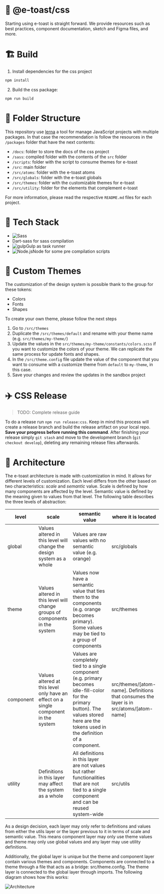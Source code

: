 
# 💅 @e-toast/css
Starting using e-toast is straight forward. We provide resources such as best practices, component documentation, sketch and Figma files, and more.

# 🏗️ Build

1. Install dependencies for the css project

```zsh
npm install
```

2. Build the css package:

```zsh
npm run build
```
# 📁 Folder Structure
This repository use [lerna](https://github.com/lerna/lerna) a tool for manage JavaScript projects with multiple packages. In that case the recommendation is follow the resources in the `/packages` folder that have the next contents:

- `/docs`: folder to store the docs of the css project
- `/sass`: compiled folder with the contents of the `src` folder
- `/scripts`: folder with the script to consume themes for e-toast
- `/src`: main folder
- `/src/atoms`: folder with the e-toast atoms
- `/src/globals`: folder with the e-toast globals
- `/src/themes`: folder with the customizable themes for e-toast
- `/src/utility`: folder for the elements that complement e-toast

For more information, please read the respective `README.md` files for each project.

# 🧰 Tech Stack

- <img src="https://camo.githubusercontent.com/7436ecde5696a856dd865d3fc81fa2612054f468e12fdb5d591e7a19a46fc9f7/68747470733a2f2f696d672e736869656c64732e696f2f7374617469632f76313f7374796c653d666f722d7468652d6261646765266d6573736167653d5361737326636f6c6f723d434336363939266c6f676f3d53617373266c6f676f436f6c6f723d464646464646266c6162656c3d" alt="Sass" data-canonical-src="https://img.shields.io/static/v1?style=for-the-badge&amp;message=Sass&amp;color=CC6699&amp;logo=Sass&amp;logoColor=FFFFFF&amp;label=" style="max-width: 100%;">
- Dart-sass for sass compilation
- <img src="https://camo.githubusercontent.com/f6eaf59e300abf5e7a4a9bf6b6547bbbac7d714c0b568ca4b51e6e20223dcff8/68747470733a2f2f696d672e736869656c64732e696f2f7374617469632f76313f7374796c653d666f722d7468652d6261646765266d6573736167653d67756c7026636f6c6f723d434634363437266c6f676f3d67756c70266c6f676f436f6c6f723d464646464646266c6162656c3d" alt="gulp" data-canonical-src="https://img.shields.io/static/v1?style=for-the-badge&amp;message=gulp&amp;color=CF4647&amp;logo=gulp&amp;logoColor=FFFFFF&amp;label=" style="max-width: 100%;">Gulp as task runner
- <img src="https://camo.githubusercontent.com/faec9d89bd2c7d47b91d988dcd0f27011c27e8191d45836cfa36bf2b3c2a92bd/68747470733a2f2f696d672e736869656c64732e696f2f7374617469632f76313f7374796c653d666f722d7468652d6261646765266d6573736167653d4e6f64652e6a7326636f6c6f723d333339393333266c6f676f3d4e6f64652e6a73266c6f676f436f6c6f723d464646464646266c6162656c3d" alt="Node.js" data-canonical-src="https://img.shields.io/static/v1?style=for-the-badge&amp;message=Node.js&amp;color=339933&amp;logo=Node.js&amp;logoColor=FFFFFF&amp;label=" style="max-width: 100%;">Node for some pre compilation scripts

# 🎨 Custom Themes

The customization of the design system is possible thank to the group for these tokens:

- Colors
- Fonts
- Shapes

To create your own theme, please follow the next steps

1. Go to `/src/themes`
2. Duplicate the  `/src/themes/default` and rename with your theme name (e.g. `src/themes/my-theme/`)
3.  Update the values in the `src/themes/my-theme/constants/colors.scss` if you want to customize the colors of your theme. We can replicate the same process for update fonts and shapes.
4. In the `/src/theme.config` file update the value of the component that you want to consume with a customize theme from `default` to `my-theme`, in this case.
5. Save your changes and review the updates in the sandbox project

# ✈️ CSS Release

> TODO: Complete release guide

To do a release run `npm run release:css`. Keep in mind this process will create a release branch and build the release artifact on your local repo. **Save your progress before running this command**. After finishing your release simply `git stash` and move to the development branch (`git checkout develop`), deleting any remaining release files afterwards.

# 📐 Architecture

The e-toast architecture is made with customization in mind. It allows for different levels of customization. Each level differs from the other based on two characteristics: _scale_ and _semantic_ value. Scale is defined by how many components are affected by the level. Semantic value is defined by the meaning given to values from that level. The following table describes the three levels of abstraction:

| level | scale | semantic value | where it is located |
| ----- | ----- | -------------- | ------------------- |
| global | Values altered in this level will change the design system as a whole | Values are raw values with no semantic value (e.g. orange) | src/globals |
| theme  | Values altered in this level will change groups of components in the system | Values now have a semantic value that ties them to the components (e.g. orange becomes primary). Some values may be tied to a group of components | src/themes |
| component | Values altered at this level only have an effect on a single component in the system | Values are completely tied to a single component (e.g. primary becomes idle-fill-color for the primary button). The values stored here are the tokens used in the definition of a component. | src/themes/\[atom-name]. Definitions that consumes the layer is in src/atoms/\[atom-name] |
| utility | Definitions in this layer may affect the system as a whole | All definitions in this layer are not values but rather functionalities that are not tied to a single component and can be reused system-wide | src/utils |

As a design decision, each layer may only refer to definitions and values from either the utils layer or the layer previous to it in terms of scale and semantic value. This means component layer may only use theme values and theme may only use global values and any layer may use utility definitions.

Additionally, the global layer is unique but the theme and component layer contain various themes and components. Components are connected to a theme through a file that acts as a bridge: src/theme.config. The theme layer is connected to the global layer through imports. The following diagram shows how this works:

![Architecture](./packages/css/docs/images/architecture.png "Architecture")